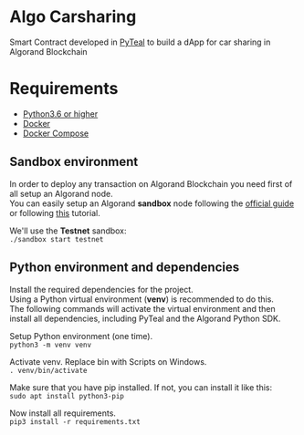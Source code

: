 # Algo Carsharing
Smart Contract developed in [PyTeal](https://developer.algorand.org/docs/get-details/dapps/pyteal/) to build a dApp for car sharing in Algorand Blockchain


# Requirements
- [Python3.6 or higher](https://www.python.org/downloads/)
- [Docker](https://www.docker.com/products/docker-desktop)
- [Docker Compose](https://docs.docker.com/compose/)

## Sandbox environment
In order to deploy any transaction on Algorand Blockchain you need first of all setup an Algorand node.  
You can easily setup an Algorand **sandbox** node following the [official guide](https://github.com/algorand/sandbox#algorand-sandbox) or following [this](https://developer.algorand.org/docs/get-started/dapps/pyteal/#install-sandbox) tutorial.  

We'll use the **Testnet** sandbox:  
<code>./sandbox start testnet</code>

## Python environment and dependencies
Install the required dependencies for the project.  
Using a Python virtual environment (**venv**) is recommended to do this.  
The following commands will activate the virtual environment and then install all dependencies, including PyTeal and the Algorand Python SDK.

Setup Python environment (one time).  
<code>python3 -m venv venv</code>  

Activate venv. Replace bin with Scripts on Windows.  
<code>. venv/bin/activate</code>

Make sure that you have pip installed.
If not, you can install it like this:  
<code>sudo apt install python3-pip</code>  

Now install all requirements.  
<code>pip3 install -r requirements.txt</code>


